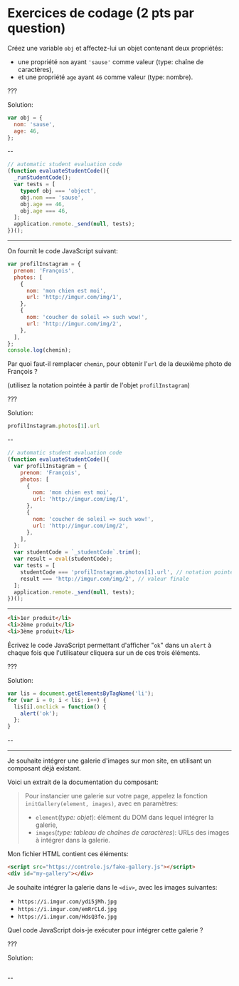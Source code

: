 # Exercices de codage (2 pts par question)

Créez une variable `obj` et affectez-lui un objet contenant deux propriétés:

 - une propriété `nom` ayant `'sause'` comme valeur (type: chaîne de caractères),
 - et une propriété `age` ayant `46` comme valeur (type: nombre).

???

Solution:

```js
var obj = {
  nom: 'sause',
  age: 46,
};
```

--

```js
// automatic student evaluation code
(function evaluateStudentCode(){
  _runStudentCode();
  var tests = [
    typeof obj === 'object',
    obj.nom === 'sause',
    obj.age == 46,
    obj.age === 46,
  ];
  application.remote._send(null, tests);
})();
```

---

On fournit le code JavaScript suivant:

```js
var profilInstagram = {
  prenom: 'François',
  photos: [
    {
      nom: 'mon chien est moi',
      url: 'http://imgur.com/img/1',
    },
    {
      nom: 'coucher de soleil => such wow!',
      url: 'http://imgur.com/img/2',
    },
  ],
};
console.log(chemin);
```

Par quoi faut-il remplacer `chemin`, pour obtenir l'`url` de la deuxième photo de François ?

(utilisez la notation pointée à partir de l'objet `profilInstagram`)

???

Solution:

```js
profilInstagram.photos[1].url
```

--

```js
// automatic student evaluation code
(function evaluateStudentCode(){
  var profilInstagram = {
    prenom: 'François',
    photos: [
      {
        nom: 'mon chien est moi',
        url: 'http://imgur.com/img/1',
      },
      {
        nom: 'coucher de soleil => such wow!',
        url: 'http://imgur.com/img/2',
      },
    ],
  };
  var studentCode = `_studentCode`.trim();
  var result = eval(studentCode);
  var tests = [
    studentCode === 'profilInstagram.photos[1].url', // notation pointée
    result === 'http://imgur.com/img/2', // valeur finale
  ];
  application.remote._send(null, tests);
})();
```

---

```html
<li>1er produit</li>
<li>2ème produit</li>
<li>3ème produit</li>
```

Écrivez le code JavaScript permettant d'afficher "`ok`" dans un `alert` à chaque fois que l'utilisateur cliquera sur un de ces trois éléments.

???

Solution:

```js
var lis = document.getElementsByTagName('li');
for (var i = 0; i < lis; i++) {
  lis[i].onclick = function() {
    alert('ok');
  };
}
```

--

<!-- TODO -->

---

Je souhaite intégrer une galerie d'images sur mon site, en utilisant un composant déjà existant.

Voici un extrait de la documentation du composant:

> Pour instancier une galerie sur votre page, appelez la fonction `initGallery(element, images)`, avec en paramètres:
> 
> - `element`(*type: objet*): élément du DOM dans lequel intégrer la galerie,
> - `images`(*type: tableau de chaînes de caractères*): URLs des images à intégrer dans la galerie.

Mon fichier HTML contient ces éléments:

```html
<script src="https://controle.js/fake-gallery.js"></script>
<div id="my-gallery"></div>
```

Je souhaite intégrer la galerie dans le `<div>`, avec les images suivantes:

 - `https://i.imgur.com/ydi5jMh.jpg`
 - `https://i.imgur.com/emRrCLd.jpg`
 - `https://i.imgur.com/HdsQ3fe.jpg`

Quel code JavaScript dois-je exécuter pour intégrer cette galerie ?

???

Solution:

```js
```

--

<!-- TODO: POO -->
